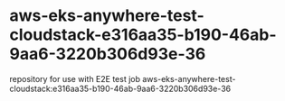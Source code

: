 # aws-eks-anywhere-test-cloudstack-e316aa35-b190-46ab-9aa6-3220b306d93e-36
repository for use with E2E test job aws-eks-anywhere-test-cloudstack:e316aa35-b190-46ab-9aa6-3220b306d93e-36
